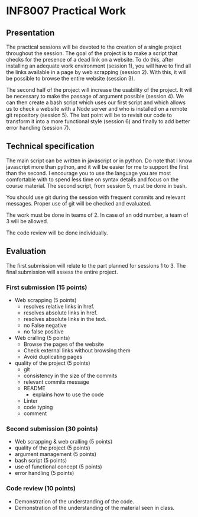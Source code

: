 # INF8007 Practical Work

## Presentation

The practical sessions will be devoted to the creation of a single project throughout the session.
The goal of the project is to make a script that checks for the presence of a dead link on a website.
To do this, after installing an adequate work environment (session 1),
you will have to find all the links available in a page by web scrapping (session 2).
With this, it will be possible to browse the entire website (session 3).

The second half of the project will increase the usability of the project.
It will be necessary to make the passage of argument possible (session 4).
We can then create a bash script which uses our first script and which allows us to check a website with a Node server and who is installed on a remote git repository (session 5).
The last point will be to revisit our code to transform it into a more functional style (session 6) and finally to add better error handling (session 7).

## Technical specification

The main script can be written in javascript or in python.
Do note that I know javascript more than python, and it will be easier for me to support the first than the second.
I encourage you to use the language you are most comfortable with to spend less time on syntax details and focus on the course material.
The second script, from session 5, must be done in bash.

You should use git during the session with frequent commits and relevant messages. Proper use of git will be checked and evaluated.

The work must be done in teams of 2. In case of an odd number, a team of 3 will be allowed.

The code review will be done individually.

## Evaluation

The first submission will relate to the part planned for sessions 1 to 3. The final submission will assess the entire project.

### First submission (15 points)

 - Web scrapping (5 points)
	- resolves relative links in href.
	- resolves absolute links in href.
	- resolves absolute links in the text.
	- no False negative
	- no false positive
- Web cralling (5 points)
	- Browse the pages of the website
	- Check external links without browsing them
	- Avoid duplicating pages
 - quality of the project (5 points)
	- git
	- consistency in the size of the commits
	- relevant commits message
	- README
		- explains how to use the code
	- Linter
	- code typing
	- comment

### Second submission (30 points)

 - Web scrapping & web cralling (5 points)
 - quality of the project (5 points)
 - argument management (5 points)
 - bash script (5 points)
 - use of functional concept (5 points)
 - error handling (5 points)
 
### Code review (10 points)

- Demonstration of the understanding of the code.
- Demonstration of the understanding of the material seen in class.